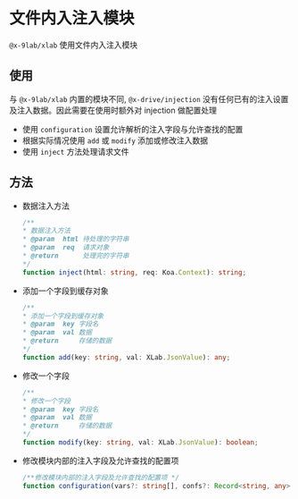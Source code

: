 # 文件内入注入模块

`@x-9lab/xlab` 使用文件内入注入模块

## 使用
与 `@x-9lab/xlab` 内置的模块不同, `@x-drive/injection` 没有任何已有的注入设置及注入数据。因此需要在使用时额外对 injection 做配置处理
- 使用 `configuration` 设置允许解析的注入字段与允许查找的配置
- 根据实际情况使用 `add` 或 `modify` 添加或修改注入数据
- 使用 `inject` 方法处理请求文件

## 方法

- 数据注入方法
    ```ts
    /**
    * 数据注入方法
    * @param  html 待处理的字符串
    * @param  req  请求对象
    * @return      处理完的字符串
    */
    function inject(html: string, req: Koa.Context): string;
    ```
- 添加一个字段到缓存对象
    ```ts
    /**
    * 添加一个字段到缓存对象
    * @param  key 字段名
    * @param  val 数据
    * @return     存储的数据
    */
    function add(key: string, val: XLab.JsonValue): any;
    ```
- 修改一个字段
    ```ts
    /**
    * 修改一个字段
    * @param  key 字段名
    * @param  val 数据
    * @return     存储的数据
    */
    function modify(key: string, val: XLab.JsonValue): boolean;
    ```
- 修改模块内部的注入字段及允许查找的配置项
    ```ts
    /**修改模块内部的注入字段及允许查找的配置项 */
    function configuration(vars?: string[], confs?: Record<string, any>): void;
    ```
